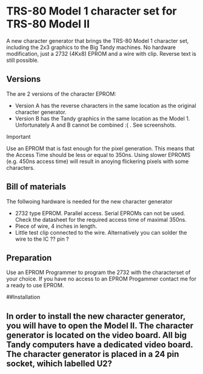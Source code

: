 # TRS-80 Model 1 character set for TRS-80 Model II
A new character generator that brings the TRS-80 Model 1 character set, including the 2x3 graphics to the Big Tandy machines. No hardware modification, just a 2732 (4Kx8) EPROM and a wire with clip. Reverse text is still possible. 

## Versions
The are 2 versions of the character EPROM:
- Version A has the reverse characters in the same location as the original character generator.
- Version B has the Tandy graphics in the same location as the Model 1.
Unfortunately A and B cannot be combined :( . See screenshots.

> [!IMPORTANT] 
> Use an EPROM that is fast enough for the pixel generation. This means that the Access Time should be less or equal to 350ns. Using slower EPROMS (e.g. 450ns access time) will result in anoying flickering pixels with some characters. 

## Bill of materials
The follwoing hardware is needed for the new character generator
- 2732 type EPROM. Parallel access. Serial EPROMs can not be used. Check the datasheet for the required access time of maximal 350ns.
- Piece of wire, 4 inches in length.
- Little test clip connected to the wire. Alternatively you can solder the wire to the IC ?? pin ?

## Preparation
Use an EPROM Programmer to program the 2732 with the characterset of your choice. If you have no access to an EPROM Progammer contact me for a ready to use EPROM.

##Installation

In order to install the new character generator, you will have to open the Model II. The character generator is located on the video board. All big Tandy computers have a dedicated video board. The character generator is placed in a 24 pin socket, wihich labelled U2?
- 
